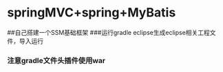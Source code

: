 # springMVC+spring+MyBatis
##自己搭建一个SSM基础框架
###运行gradle eclipse生成eclipse相关工程文件，导入运行
### 注意gradle文件头插件使用war